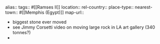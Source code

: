 alias::
tags:: #[[Ramses II]]
location::
rel-country::
place-type::
nearest-town:: #[[Memphis (Egypt)]]
map-url::

- biggest stone ever moved
- see Jimmy Corsetti video on moving large rock in LA art gallery (340 tonnes?)
-
